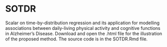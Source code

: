 # SOTDR
Scalar on time-by-distribution regression and its application for modelling  associations between daily-living physical activity and cognitive functions in Alzheimer’s Disease. Download and open the .html file for the illustration of the proposed method. The source code is in the SOTDR.Rmd file.
